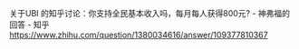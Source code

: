 

关于UBI 的知乎讨论：你支持全民基本收入吗，每月每人获得800元? - 神弗福的回答 - 知乎
https://www.zhihu.com/question/1380034616/answer/109377810367